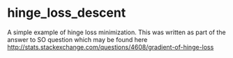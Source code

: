 hinge_loss_descent
==================

A simple example of hinge loss minimization.  This was written as part of the answer to SO question which may be found here http://stats.stackexchange.com/questions/4608/gradient-of-hinge-loss
